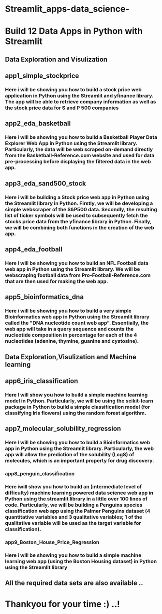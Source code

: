 # Streamlit_apps-data_science-
# Build 12 Data Apps in Python with Streamlit
## Data Exploration and Visulization
## app1_simple_stockprice
### Here i will be showing you how to build a stock price web application in Python using the Streamlit and yfinance library. The app will be able to retrieve company information as well as the stock price data for S and P 500 companies

## app2_eda_basketball
### Here i will be showing you how to build a Basketball Player Data Explorer Web App in Python using the Streamlit library. Particularly, the data will be web scraped on-demand directly from the Basketball-Reference.com website and used for data pre-processing before displaying the filtered data in the web app.

## app3_eda_sand500_stock
### Here i will be building a Stock price web app in Python using the Streamlit library in Python. Firstly, we will be developing a simple webscraper of the S&P500 data. Secondly, the resulting list of ticker symbols will be used to subsequently fetch the stocks price data from the yfinance library in Python. Finally, we will be combining both functions in the creation of the web app.

## app4_eda_football
### Here I will be showing you how to build an NFL Football data web app in Python using the Streamlit library. We will be webscraping football data from Pro-Football-Reference.com that are then used for making the web app.

## app5_bioinformatics_dna
### Here i will be showing you how to build a very simple Bioinformatics web app in Python using the Streamlit library called the "DNA nucleotide count web app". Essentially, the web app will take in a query sequence and counts the nucleotide composition in percentage for each of the 4 nucleotides (adenine, thymine, guanine and cystosine).

## Data Exploration,Visulization and Machine learning
## app6_iris_classification
### Here I will show you how to build a simple machine learning model in Python. Particularly, we will be using the scikit-learn package in Python to build a simple classification model (for classifying Iris flowers) using the random forest algorithm.

## app7_molecular_solubility_regression
### Here I will be showing you how to build a Bioinformatics web app in Python using the Streamlit library. Particularly, the web app will allow the prediction of the solubility (LogS) of molecules, which is an important property for drug discovery.

### app8_penguin_classification
### Here iwill show you how to build an (intermediate level of difficulty) machine learning powered data science web app in Python using the streamlit library in a little over 100 lines of code. Particularly, we will be building a Penguins species classification web app using the Palmer Penguins dataset (4 quantitative variables and 3 qualitative variables; 1 of the qualitative variable will be used as the target variable for classification).

### app9_Boston_House_Price_Regression
### Here i will be showing you how to build a simple machine learning web app (using the Boston Housing dataset) in Python using the Streamlit library

## All the required data sets are also available ..

# Thankyou for your time :) ..!

